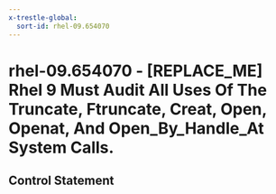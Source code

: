```yaml
---
x-trestle-global:
  sort-id: rhel-09.654070
---
```


# rhel-09.654070 - \[REPLACE_ME\] Rhel 9 Must Audit All Uses Of The Truncate, Ftruncate, Creat, Open, Openat, And Open_By_Handle_At System Calls.

## Control Statement
